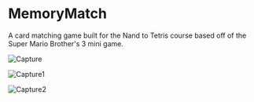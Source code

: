 # MemoryMatch

A card matching game built for the Nand to Tetris course based off of the Super Mario Brother's 3 mini game.

![Capture](https://user-images.githubusercontent.com/45521946/144879142-86a0acbd-67ef-44a1-a279-273e3d0f0d40.PNG)

![Capture1](https://user-images.githubusercontent.com/45521946/144879150-fa2dd2f5-87ae-4301-bb1e-16745162811e.PNG)

![Capture2](https://user-images.githubusercontent.com/45521946/144879156-290666fa-f7d1-4509-beb1-b0760ce3778d.PNG)
